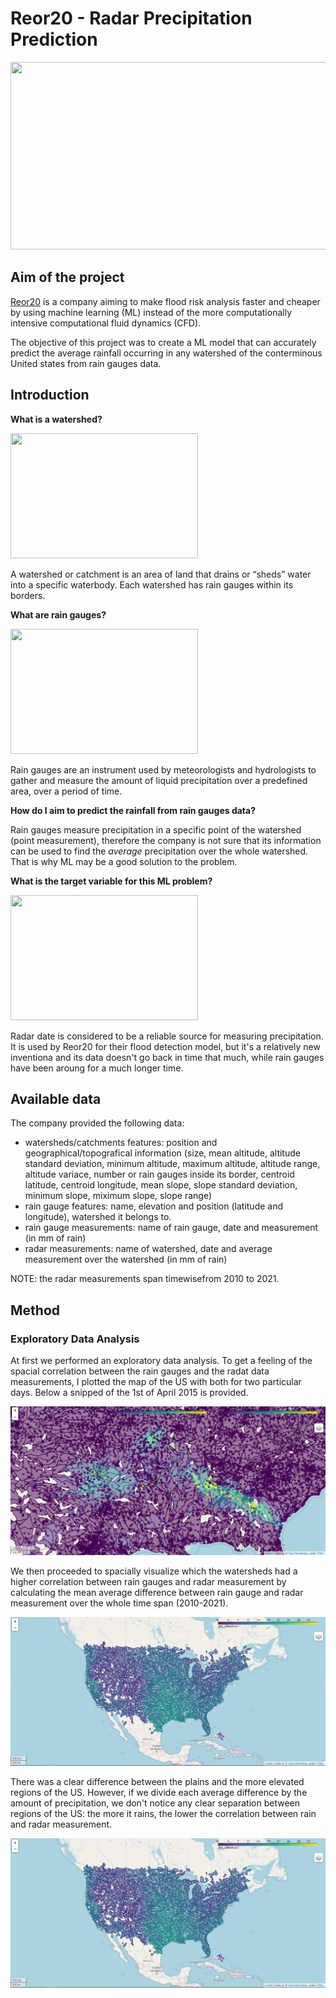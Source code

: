 # Reor20 - Radar Precipitation Prediction



<img src="https://static.wixstatic.com/media/09ad8a_9dd7a5b132e545a89304fbee1d78c522~mv2.png/v1/fill/w_1895,h_983,fp_0.50_0.50,q_90,usm_0.66_1.00_0.01,enc_auto/09ad8a_9dd7a5b132e545a89304fbee1d78c522~mv2.png" height="300" width="600" >


## Aim of the project

[Reor20](https://www.reor20.com/) is a company aiming to make flood risk analysis faster and cheaper by using machine learning (ML) instead of the more computationally intensive computational fluid dynamics (CFD).

The objective of this project was to create a ML model that can accurately predict the average rainfall occurring in any watershed of the conterminous United states from rain gauges data.

## Introduction

**What is a watershed?**

<img src="https://streamline.imgix.net/d0137d76-8f43-408c-9b43-aa3e54f62403/dd342d5f-7adf-4256-9935-7d4b22d7db23/Watershed%20diagram.jpg?ixlib=rb-1.1.0&w=2000&h=2000&fit=max&or=0&s=c559560279d62ca63db72008d5950fdc" height="200" width="300" >

A watershed or catchment is an area of land that drains or “sheds” water into a specific waterbody. Each watershed has rain gauges within its borders.

**What are rain gauges?**

<img src="https://thumbs.dreamstime.com/b/meteorology-rain-gauge-garden-rain-against-background-vineyard-meteorology-rain-gauge-garden-193026261.jpg" height="200" width="300" >

Rain gauges are an instrument used by meteorologists and hydrologists to gather and measure the amount of liquid precipitation over a predefined area, over a period of time.

**How do I aim to predict the rainfall from rain gauges data?**

Rain gauges measure precipitation in a specific point of the watershed (point measurement), therefore the company is not sure that its information can be used to find the *average* precipitation over the whole watershed. That is why ML may be a good solution to the problem.

**What is the target variable for this ML problem?**

<img src="https://site.extension.uga.edu/climate/files/2015/08/new-radar-precip-map.jpg" height="200" width="300" >

Radar date is considered to be a reliable source for measuring precipitation. It is used by Reor20 for their flood detection model, but it's a relatively new inventiona and its data doesn't go back in time that much, while rain gauges have been aroung for a much longer time.


## Available data

The company provided the following data:
- watersheds/catchments features: position and geographical/topografical information (size, mean altitude, altitude standard deviation, minimum altitude, maximum altitude, altitude range, altitude variace, number or rain gauges inside its border, centroid latitude, centroid longitude, mean slope, slope standard deviation, minimum slope, miximum slope, slope range)
- rain gauge features: name, elevation and position (latitude and longitude), watershed it belongs to.
- rain gauge measurements: name of rain gauge, date and measurement (in mm of rain)
- radar measurements: name of watershed, date and average measurement over the watershed (in mm of rain)

NOTE: the radar measurements span timewisefrom 2010 to 2021.

## Method

### Exploratory Data Analysis 

At first we performed an exploratory data analysis. To get a feeling of the spacial correlation between the rain gauges and the radat data measurements, I plotted the map of the US with both for two particular days. Below a snipped of the 1st of April 2015 is provided.

<img src="https://raw.githubusercontent.com/mferrari0/Reor20---Radar-Precipitation-Prediction/main/Images/screenshot%202%20second%20of%20april%202015%20-%201.PNG">

We then proceeded to spacially visualize which the watersheds had a higher correlation between rain gauges and radar measurement by calculating the mean average difference between rain gauge and radar measurement over the whole time span (2010-2021). 

![My Image](Images/average_difference.PNG)

There was a clear difference between the plains and the more elevated regions of the US. However, if we divide each average difference by the amount of precipitation, we don't notice any clear separation between regions of the US: the more it rains, the lower the correlation between rain and radar measurement.

![My Image](Images/average_difference.PNG)



